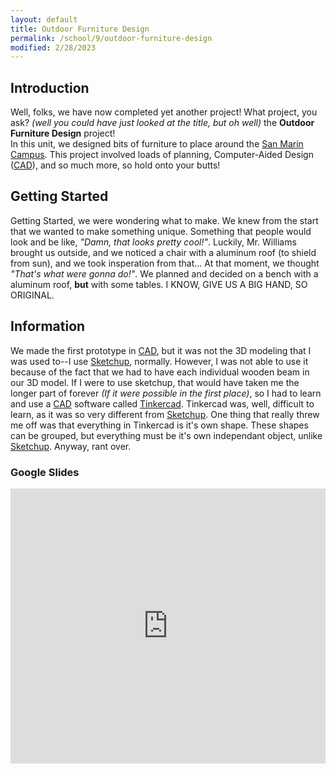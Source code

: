 ```yaml
---
layout: default
title: Outdoor Furniture Design
permalink: /school/9/outdoor-furniture-design
modified: 2/28/2023
---
```

## Introduction
Well, folks, we have now completed yet another project!  What project, you ask?  *(well you could have just looked at the title, but oh well)* the **Outdoor Furniture Design** project!  
In this unit, we designed bits of furniture to place around the [San Marin Campus][map].  This project involved loads of planning, Computer-Aided Design ([CAD][wikipedia-cad]), and so much more, so hold onto your butts!

## Getting Started
Getting Started, we were wondering what to make.  We knew from the start that we wanted to make something unique.  Something that people would look and be like, *"Damn, that looks pretty cool!"*.  Luckily, Mr. Williams brought us outside, and we noticed a chair with a aluminum roof (to shield from sun), and we took insperation from that... At that moment, we thought *"That's what were gonna do!"*.  We planned and decided on a bench with a aluminum roof, **but** with some tables.  I KNOW, GIVE US A BIG HAND, SO ORIGINAL.

## Information

We made the first prototype in [CAD][wikipedia-cad], but it was not the 3D modeling that I was used to--I use [Sketchup][sketchup], normally.  However, I was not able to use it because of the fact that we had to have each individual wooden beam in our 3D model.  If I were to use sketchup, that would have taken me the longer part of forever *(If it were possible in the first place)*, so I had to learn and use a [CAD][wikipedia-cad] software called [Tinkercad][tinkercad].  Tinkercad was, well, difficult to learn, as it was so very different from [Sketchup][sketchup].  One thing that really threw me off was that everything in Tinkercad is it's own shape.  These shapes can be grouped, but everything must be it's own independant object, unlike [Sketchup][sketchup].  Anyway, rant over.

### Google Slides
<!-- TODO: Embed google slides HTML snippet -->
<iframe src="https://docs.google.com/presentation/d/e/2PACX-1vQAqmXBbdHactYkPg7mT6VAzR8DfYqqoiBvBlwfnumnEu80Bc9wjPe0usvAbscFJeBG4fVU_3TueirU/embed?start=false&loop=false&delayms=3000" frameborder="0" width="100%" height="440" allowfullscreen="true" mozallowfullscreen="true" webkitallowfullscreen="true"></iframe>

[map]: /assets/school/SMHS_MAP.pdf
[sketchup]: https://sketchup.com
[tinkercad]: https://www.tinkercad.com
[wikipedia-cad]: https://en.wikipedia.org/wiki/Computer-aided_design